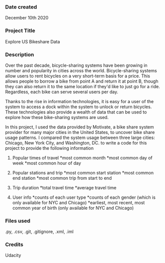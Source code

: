 ### Date created
December 10th 2020

### Project Title
Explore US Bikeshare Data

### Description
Over the past decade, bicycle-sharing systems have been growing in number and popularity in cities across the world. Bicycle-sharing systems allow users to rent bicycles on a very short-term basis for a price. This allows people to borrow a bike from point A and return it at point B, though they can also return it to the same location if they'd like to just go for a ride. Regardless, each bike can serve several users per day.

Thanks to the rise in information technologies, it is easy for a user of the system to access a dock within the system to unlock or return bicycles. These technologies also provide a wealth of data that can be used to explore how these bike-sharing systems are used.

In this project, I used the data provided by Motivate, a bike share system provider for many major cities in the United States, to uncover bike share usage patterns. I compared the system usage between three large cities: Chicago, New York City, and Washington, DC. to write a code for this project to provide the following information

1. Popular times of travel
*most common month
*most common day of week
*most common hour of day

2. Popular stations and trip
*most common start station
*most common end station
*most common trip from start to end

3. Trip duration
*total travel time
*average travel time

4. User info
*counts of each user type
*counts of each gender (which is only available for NYC and Chicago)
*earliest, most recent, most common year of birth (only available for NYC and Chicago)

### Files used
.py, .csv, .git, .gitignore, .xml, .iml

### Credits
Udacity
